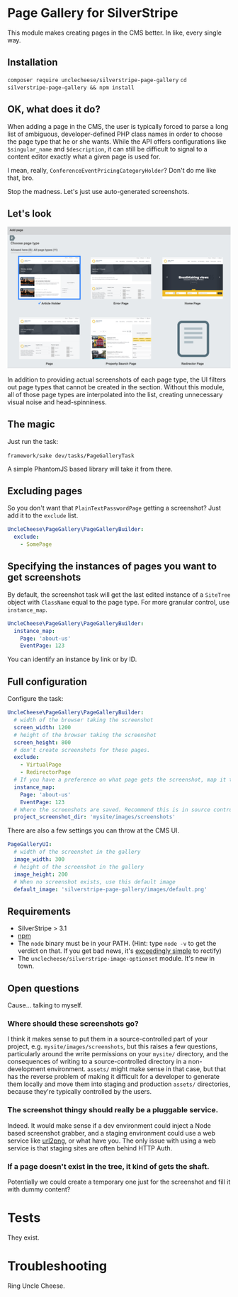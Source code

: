 # Page Gallery for SilverStripe

This module makes creating pages in the CMS better. In like, every single way.

## Installation

`composer require unclecheese/silverstripe-page-gallery`
`cd silverstripe-page-gallery && npm install`

## OK, what does it do?

When adding a page in the CMS, the user is typically forced to parse a long list of ambiguous, developer-defined PHP class names in order to choose the page type that he or she wants. While the API offers configurations like `$singular_name` and `$description`, it can still be difficult to signal to a content editor exactly what a given page is used for.

I mean, really, `ConferenceEventPricingCategoryHolder`? Don't do me like that, bro.

Stop the madness. Let's just use auto-generated screenshots.

## Let's look

<img src="images/screenshot.png" width="900">

In addition to providing actual screenshots of each page type, the UI filters out page types that cannot be created in the section. Without this module, all of those page types are interpolated into the list, creating unnecessary visual noise and head-spinniness.

## The magic

Just run the task:

`framework/sake dev/tasks/PageGalleryTask`

A simple PhantomJS based library will take it from there.

## Excluding pages
So you don't want that `PlainTextPasswordPage` getting a screenshot? Just add it to the `exclude` list.
```yaml
UncleCheese\PageGallery\PageGalleryBuilder:
  exclude:
    - SomePage
```

## Specifying the instances of pages you want to get screenshots

By default, the screenshot task will get the last edited instance of a `SiteTree` object with `ClassName` equal to the page type. For more granular control, use `instance_map`.

```yaml
UncleCheese\PageGallery\PageGalleryBuilder:
  instance_map:
    Page: 'about-us'
    EventPage: 123
```

You can identify an instance by link or by ID.

## Full configuration

Configure the task:
```yaml
UncleCheese\PageGallery\PageGalleryBuilder:
  # width of the browser taking the screenshot
  screen_width: 1200
  # height of the browser taking the screenshot
  screen_height: 800
  # don't create screenshots for these pages.
  exclude:
    - VirtualPage
    - RedirectorPage
  # If you have a preference on what page gets the screenshot, map it to a link or ID
  instance_map:
    Page: 'about-us'
    EventPage: 123
  # Where the screenshots are saved. Recommend this is in source control
  project_screenshot_dir: 'mysite/images/screenshots'
```

There are also a few settings you can throw at the CMS UI.

```yaml
PageGalleryUI:
  # width of the screenshot in the gallery
  image_width: 300
  # height of the screenshot in the gallery
  image_height: 200
  # When no screenshot exists, use this default image
  default_image: 'silverstripe-page-gallery/images/default.png'
```

## Requirements

* SilverStripe > 3.1
* [npm](http://npmjs.org)
* The `node` binary must be in your PATH. (Hint: type `node -v` to get the verdict on that. If you get bad news, it's [exceedingly simple](https://docs.npmjs.com/getting-started/installing-node) to rectify)
* The `unclecheese/silverstripe-image-optionset` module. It's new in town.

## Open questions

Cause... talking to myself.

### Where should these screenshots go?

I think it makes sense to put them in a source-controlled part of your project, e.g. `mysite/images/screenshots`, but this raises a few questions, particularly around the write permissions on your `mysite/` directory, and the consequences of writing to a source-controlled directory in a non-development environment. `assets/` might make sense in that case, but that has the reverse problem of making it difficult for a developer to generate them locally and move them into staging and production `assets/` directories, because they're typically controlled by the users.

### The screenshot thingy should really be a pluggable service.

Indeed. It would make sense if a dev environment could inject a Node based screenshot grabber, and a staging environment could use a web service like [url2png](http://url2png.com), or what have you. The only issue with using a web service is that staging sites are often behind HTTP Auth.

### If a page doesn't exist in the tree, it kind of gets the shaft.

Potentially we could create a temporary one just for the screenshot and fill it with dummy content?

# Tests

They exist.

# Troubleshooting

Ring Uncle Cheese.
